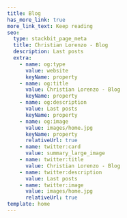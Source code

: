 ```yaml
---
title: Blog
has_more_link: true
more_link_text: Keep reading
seo:
  type: stackbit_page_meta
  title: Christian Lorenzo - Blog
  description: Last posts
  extra:
    - name: og:type
      value: website
      keyName: property
    - name: og:title
      value: Christian Lorenzo - Blog
      keyName: property
    - name: og:description
      value: Last posts
      keyName: property
    - name: og:image
      value: images/home.jpg
      keyName: property
      relativeUrl: true
    - name: twitter:card
      value: summary_large_image
    - name: twitter:title
      value: Christian Lorenzo - Blog
    - name: twitter:description
      value: Last posts
    - name: twitter:image
      value: images/home.jpg
      relativeUrl: true
template: home
---
```

